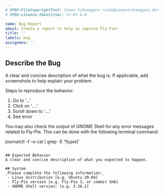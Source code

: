 ```yaml
---
# SPDX-FileCopyrightText: Simon Schneegans <code@simonschneegans.de>
# SPDX-License-Identifier: CC-BY-4.0

name: Bug Report
about: Create a report to help us improve Fly-Pie!
title: ''
labels: bug
assignees: ''
---
```


<!-- 
Note: If you have a question on how to use Fly-Pie, you can ask this question at the discussions board:
https://github.com/Schneegans/Fly-Pie/discussions?discussions_q=category%3A%22Fly-Pie+Q%26A%22
-->

## Describe the Bug
A clear and concise description of what the bug is.
If applicable, add screenshots to help explain your problem.

Steps to reproduce the behavior:
1. Go to '...'
2. Click on '....'
3. Scroll down to '....'
4. See error

You may also check the output of GNOME Shell for any error messages related to Fly-Pie.
This can be done with the following terminal command:

journalctl -f -o cat | grep -E 'flypie|'
```

## Expected Behavior
A clear and concise description of what you expected to happen.

## System
_Please complete the following information:_
 - Linux distribution [e.g. Ubuntu 20.04]
 - Fly-Pie version [e.g. Fly-Pie 3, or commit SHA]
 - GNOME Shell version: [e.g. 3.36.2]